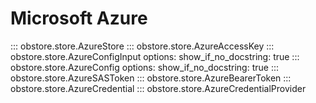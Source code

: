 # Microsoft Azure

::: obstore.store.AzureStore
::: obstore.store.AzureAccessKey
::: obstore.store.AzureConfigInput
    options:
        show_if_no_docstring: true
::: obstore.store.AzureConfig
    options:
        show_if_no_docstring: true
::: obstore.store.AzureSASToken
::: obstore.store.AzureBearerToken
::: obstore.store.AzureCredential
::: obstore.store.AzureCredentialProvider
